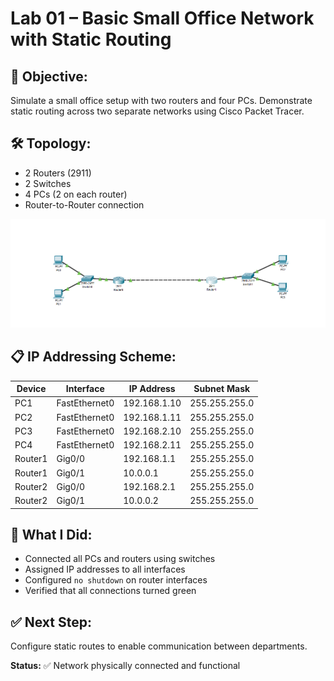 # Lab 01 – Basic Small Office Network with Static Routing

## 🧠 Objective:
Simulate a small office setup with two routers and four PCs. Demonstrate static routing across two separate networks using Cisco Packet Tracer.

## 🛠️ Topology:
- 2 Routers (2911)
- 2 Switches
- 4 PCs (2 on each router)
- Router-to-Router connection

![Topology Screenshot](topology.png)

## 📋 IP Addressing Scheme:

| Device  | Interface    | IP Address     | Subnet Mask       |
|---------|--------------|----------------|-------------------|
| PC1     | FastEthernet0| 192.168.1.10   | 255.255.255.0     |
| PC2     | FastEthernet0| 192.168.1.11   | 255.255.255.0     |
| PC3     | FastEthernet0| 192.168.2.10   | 255.255.255.0     |
| PC4     | FastEthernet0| 192.168.2.11   | 255.255.255.0     |
| Router1 | Gig0/0       | 192.168.1.1    | 255.255.255.0     |
| Router1 | Gig0/1       | 10.0.0.1       | 255.255.255.0     |
| Router2 | Gig0/0       | 192.168.2.1    | 255.255.255.0     |
| Router2 | Gig0/1       | 10.0.0.2       | 255.255.255.0     |

## 🧪 What I Did:
- Connected all PCs and routers using switches
- Assigned IP addresses to all interfaces
- Configured `no shutdown` on router interfaces
- Verified that all connections turned green

## ✅ Next Step:
Configure static routes to enable communication between departments.


**Status:** ✅ Network physically connected and functional  

